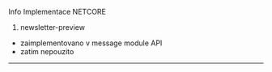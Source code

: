 ﻿Info Implementace NETCORE   


1.  newsletter-preview
- zaimplementovano v message module API   
- zatim nepouzito   

---   








